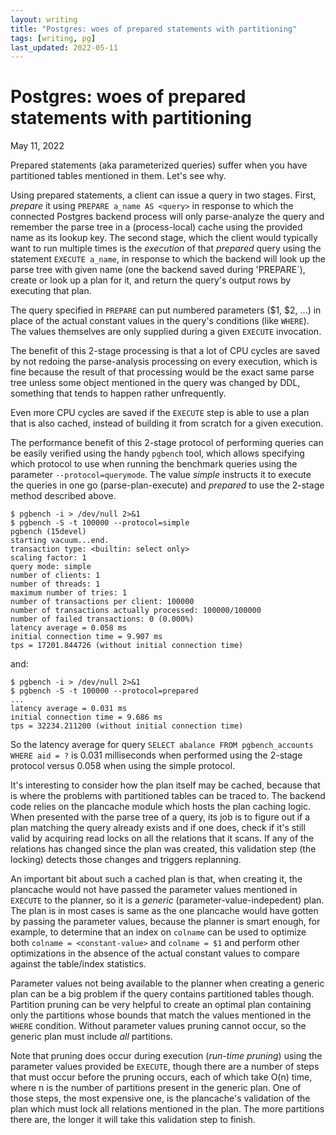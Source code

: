 ```yaml
---
layout: writing
title: "Postgres: woes of prepared statements with partitioning"
tags: [writing, pg]
last_updated: 2022-05-11
---
```

# Postgres: woes of prepared statements with partitioning

May 11, 2022

Prepared statements (aka parameterized queries) suffer when you have partitioned
tables mentioned in them.  Let's see why.

Using prepared statements, a client can issue a query in two stages.  First, *prepare*
it using `PREPARE a_name AS <query>` in response to which the connected Postgres backend
process will only parse-analyze the query and remember the parse tree in a (process-local)
cache using the provided name as its lookup key.  The second stage, which the client would
typically want to run multiple times is the *execution* of that *prepared* query using the
statement `EXECUTE a_name`, in response to which the backend will look up the parse tree
with given name (one the backend saved during 'PREPARE`), create or look up a plan for it,
and return the query's output rows by executing that plan.

The query specified in `PREPARE` can put numbered parameters ($1, $2, ...) in place of
the actual constant values in the query's conditions (like `WHERE`).  The values themselves
are only supplied during a given `EXECUTE` invocation. 
 
The benefit of this 2-stage processing is that a lot of CPU cycles are saved by not
redoing the parse-analysis processing on every execution, which is fine because the result
of that processing would be the exact same parse tree unless some object mentioned in the
query was changed by DDL, something that tends to happen rather unfrequently.

Even more CPU cycles are saved if the `EXECUTE` step is able to use a plan that is also
cached, instead of building it from scratch for a given execution.

The performance benefit of this 2-stage protocol of performing queries can be easily
verified using the handy `pgbench` tool, which allows specifying which protocol to use
when running the benchmark queries using the parameter `--protocol=querymode`. The value
*simple* instructs it to execute the queries in one go (parse-plan-execute) and *prepared*
to use the 2-stage method described above.

```
$ pgbench -i > /dev/null 2>&1
$ pgbench -S -t 100000 --protocol=simple
pgbench (15devel)
starting vacuum...end.
transaction type: <builtin: select only>
scaling factor: 1
query mode: simple
number of clients: 1
number of threads: 1
maximum number of tries: 1
number of transactions per client: 100000
number of transactions actually processed: 100000/100000
number of failed transactions: 0 (0.000%)
latency average = 0.058 ms
initial connection time = 9.907 ms
tps = 17201.844726 (without initial connection time)
```

and:

```
$ pgbench -i > /dev/null 2>&1
$ pgbench -S -t 100000 --protocol=prepared
...
latency average = 0.031 ms
initial connection time = 9.686 ms
tps = 32234.211200 (without initial connection time)
```

So the latency average for query `SELECT abalance FROM pgbench_accounts WHERE aid = ?`
is 0.031 milliseconds when performed using the 2-stage protocol versus 0.058 when
using the simple protocol.

It's interesting to consider how the plan itself may be cached, because that is where the
problems with partitioned tables can be traced to.  The backend code relies on the plancache
module which hosts the plan caching logic.  When presented with the parse tree of a query,
its job is to figure out if a plan matching the query already exists and if one does, check
if it's still valid by acquiring read locks on all the relations that it scans.  If any of the
relations has changed since the plan was created, this validation step (the locking) detects
those changes and triggers replanning.

An important bit about such a cached plan is that, when creating it, the plancache would not
have passed the parameter values mentioned in `EXECUTE` to the planner, so it is a *generic*
(parameter-value-indepedent) plan.  The plan is in most cases is same as the one plancache
would have gotten by passing the parameter values, because the planner is smart enough, for
example, to determine that an index on `colname` can be used to optimize both `colname = <constant-value>`
and `colname = $1` and perform other optimizations in the absence of the actual constant
values to compare against the table/index statistics.

Parameter values not being available to the planner when creating a generic plan can be a
big problem if the query contains partitioned tables though.  Partition pruning can be very
helpful to create an optimal plan containing only the partitions whose bounds that match the
values mentioned in the `WHERE` condition.  Without parameter values pruning cannot occur, so
the generic plan must include *all* partitions.

Note that pruning does occur during execution (*run-time pruning*) using the parameter values
provided be `EXECUTE`, though there are a number of steps that must occur before the pruning
occurs, each of which take O(n) time, where n is the number of partitions present in the
generic plan.  One of those steps, the most expensive one, is the plancache's validation of
the plan which must lock all relations mentioned in the plan.  The more partitions there are,
the longer it will take this validation step to finish.
